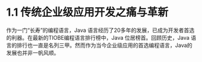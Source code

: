 # 1.1 传统企业级应用开发之痛与革新

作为一门“长寿”的编程语言，Java 语言经历了20多年的发展，已成为开发者首选的利器。在最新的TIOBE编程语言排行榜中，Java 位居榜首。回顾历史，Java 语言的排行也一直是名列三甲。然而作为当今企业级应用的首选编程语言，Java的发展也并非一帆风顺。